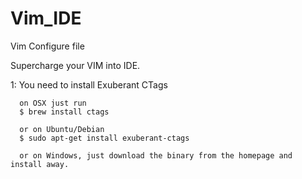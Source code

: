 # Vim_IDE
Vim Configure file

Supercharge your VIM into IDE.

1: You need to install Exuberant CTags

      on OSX just run
      $ brew install ctags

      or on Ubuntu/Debian
      $ sudo apt-get install exuberant-ctags
  
      or on Windows, just download the binary from the homepage and install away.
